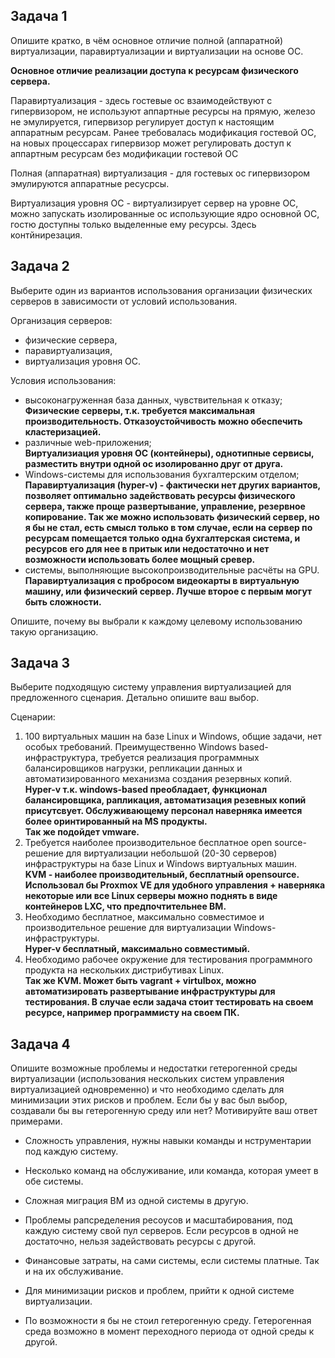 ## Задача 1

Опишите кратко, в чём основное отличие полной (аппаратной) виртуализации, паравиртуализации и виртуализации на основе ОС.

**Основное отличие реализации доступа к ресурсам физического сервера.**

Паравиртуализация - здесь гостевые ос взаимодействуют с гипервизором, не используют аппартные ресурсы на прямую, железо не эмулируется, гипервизор регулирует доступ к настоящим аппаратным ресурсам. Ранее требовалась модификация гостевой ОС, на новых процессарах гипервизор может регулировать доступ к аппартным ресурсам без модификации гостевой ОС  

Полная (аппаратная) виртуализация - для гостевых ос гипервизором эмулируются аппаратные ресусрсы.  

Виртуализация уровня ОС - виртуализирует сервер на уровне ОС, можно запускать изолированные ос использующие ядро основной ОС, гостю доступны только выделенные ему ресурсы. Здесь контйнирезация.  
## Задача 2

Выберите один из вариантов использования организации физических серверов в зависимости от условий использования.

Организация серверов:

- физические сервера,
- паравиртуализация,
- виртуализация уровня ОС.

Условия использования:

- высоконагруженная база данных, чувствительная к отказу;  
    **Физические серверы, т.к. требуется максимальная производительность. Отказоустойчивость можно обеспечить кластеризацией.**
- различные web-приложения;  
    **Виртуализиация уровня ОС (контейнеры), однотипные сервисы, разместить внутри одной ос изолированно друг от друга.**
- Windows-системы для использования бухгалтерским отделом;  
    **Паравиртуализация (hyper-v) - фактически нет других вариантов, позволяет оптимально задействовать ресурсы физического сервера, также проще развертывание, управление, резервное копирование. Так же можно использовать физический сервер, но я бы не стал, есть смысл только в том случае, если на сервер по ресурсам помещается только одна бухгалтерская система, и ресурсов его для нее в притык или недостаточно и нет возможности использовать более мощный сревер.**
- системы, выполняющие высокопроизводительные расчёты на GPU.  
    **Паравиртуализация с пробросом видеокарты в виртуальную машину, или физический сервер. Лучше второе с первым могут быть сложности.** 

Опишите, почему вы выбрали к каждому целевому использованию такую организацию.

## Задача 3

Выберите подходящую систему управления виртуализацией для предложенного сценария. Детально опишите ваш выбор.

Сценарии:

1. 100 виртуальных машин на базе Linux и Windows, общие задачи, нет особых требований. Преимущественно Windows based-инфраструктура, требуется реализация программных балансировщиков нагрузки, репликации данных и автоматизированного механизма создания резервных копий.  
    **Hyper-v т.к. windows-based преобладает, функционал балансировщика, рапликация, автоматизация резевных копий присутсвует. Обслуживающему персонал наверняка имеется более оринтированный на MS продукты.  
    Так же подойдет vmware.**
2. Требуется наиболее производительное бесплатное open source-решение для виртуализации небольшой (20-30 серверов) инфраструктуры на базе Linux и Windows виртуальных машин.  
   **KVM - наиболее производительный, бесплатный opensource. Использовал бы Proxmox VE для удобного управления + наверняка некоторые или все Linux серверы можно поднять в виде контейнеров LXC, что предпочтительнее ВМ.**  
3. Необходимо бесплатное, максимально совместимое и производительное решение для виртуализации Windows-инфраструктуры.  
    **Hyper-v бесплатный, максимально совместимый.** 
5. Необходимо рабочее окружение для тестирования программного продукта на нескольких дистрибутивах Linux.  
    **Так же KVM.
    Может быть vagrant + virtulbox, можно автоматизировать развертывание инфраструктуры для тестирования. В случае если задача стоит тестировать на своем ресурсе, например программисту на своем ПК.**
## Задача 4

Опишите возможные проблемы и недостатки гетерогенной среды виртуализации (использования нескольких систем управления виртуализацией одновременно) и что необходимо сделать для минимизации этих рисков и проблем. Если бы у вас был выбор, создавали бы вы гетерогенную среду или нет? Мотивируйте ваш ответ примерами.  

- Сложность управления, нужны навыки команды и нструментарии под каждую систему.  
- Несколько команд на обслуживание, или команда, которая умеет в обе системы.  
- Сложная миграция ВМ из одной системы в другую.  
- Проблемы рапсределения ресоусов и масштабирования, под каждую систему свой пул серверов. Если ресурсов в одной не достаточно, нельзя задействовать ресурсы с другой.
- Финансовые затраты, на сами системы, если системы платные. Так и на их обслуживание. 


- Для минимизации рисков и проблем, прийти к одной системе виртуализации.  


- По возможности я бы не стоил гетерогенную среду. Гетерогенная среда возможно в момент переходного периода от одной среды к другой.